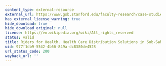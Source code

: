 ```yaml
---
content_type: external-resource
external_url: https://www.gsb.stanford.edu/faculty-research/case-studies/riders-health-health-care-distribution-solutions-sub-saharan-africa
has_external_license_warning: true
hide_download: true
hide_download_original: null
license: https://en.wikipedia.org/wiki/All_rights_reserved
status: valid
title: Riders for Health. Health Care Distribution Solutions in Sub-Saharan Africa
uid: 977f1db9-5542-4b66-849a-dc8380de4528
url_status_code: 200
wayback_url: ''
---
```

